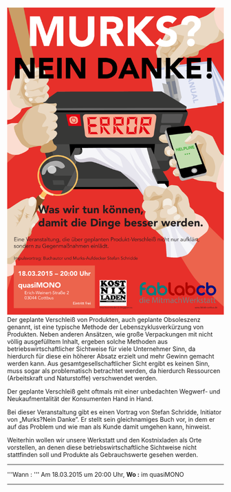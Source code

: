 ![Plakat_Vortrag_final.png](Plakat_Vortrag_final.png
"Plakat_Vortrag_final.png") Der geplante Verschleiß von Produkten, auch
geplante Obsoleszenz genannt, ist eine typische Methode der
Lebenszyklusverkürzung von Produkten. Neben anderen Ansätzen, wie große
Verpackungen mit nicht völlig ausgefülltem Inhalt, ergeben solche
Methoden aus betriebswirtschaftlicher Sichtweise für viele Unternehmer
Sinn, da hierdurch für diese ein höherer Absatz erzielt und mehr Gewinn
gemacht werden kann. Aus gesamtgesellschaftlicher Sicht ergibt es keinen
Sinn, muss sogar als problematisch betrachtet werden, da hierdurch
Ressourcen (Arbeitskraft und Naturstoffe) verschwendet werden.

Der geplante Verschleiß geht oftmals mit einer unbedachten Wegwerf- und
Neukaufmentalität der Konsumenten Hand in Hand.

Bei dieser Veranstaltung gibt es einen Vortrag von Stefan Schridde,
Initiator von „Murks?Nein Danke”. Er stellt sein gleichnamiges Buch vor,
in dem er auf das Problem und wie man als Kunde damit umgehen kann,
hinweist.

Weiterhin wollen wir unsere Werkstatt und den Kostnixladen als Orte
vorstellen, an denen diese betriebswirtschaftliche Sichtweise nicht
stattfinden soll und Produkte als Gebrauchswerte gesehen werden.

-----

'''Wann : ''' Am 18.03.2015 um 20:00 Uhr, **Wo :** im quasiMONO

-----